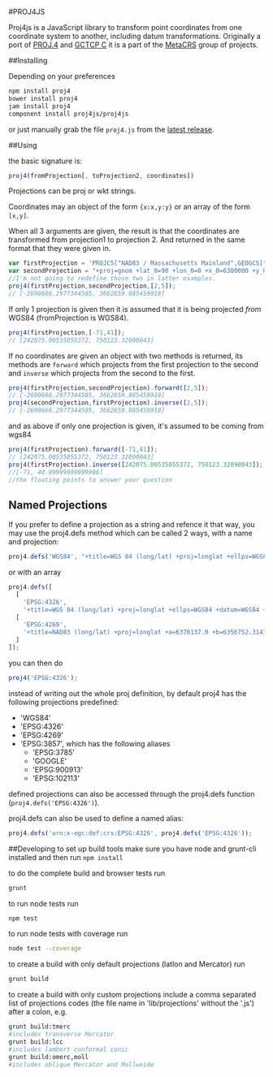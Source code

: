 #PROJ4JS

Proj4js is a JavaScript library to transform point coordinates from one coordinate system to another, including datum transformations.
Originally a port of [PROJ.4](http://trac.osgeo.org/proj/) and [GCTCP C](http://edcftp.cr.usgs.gov/pub//software/gctpc) it is
a part of the [MetaCRS](http://wiki.osgeo.org/wiki/MetaCRS) group of projects.

##Installing

Depending on your preferences

```bash
npm install proj4
bower install proj4
jam install proj4
component install proj4js/proj4js
```

or just manually grab the file `proj4.js` from the [latest release](https://github.com/proj4js/proj4js/releases).

##Using

the basic signature is:

```javascript
proj4(fromProjection[, toProjection2, coordinates])
```

Projections can be proj or wkt strings.

Coordinates may an object of the form `{x:x,y:y}` or an array of the form `[x,y]`.

When all 3 arguments  are given, the result is that the coordinates are transformed from projection1 to projection 2. And returned in the same format that they were given in.

```javascript
var firstProjection = 'PROJCS["NAD83 / Massachusetts Mainland",GEOGCS["NAD83",DATUM["North_American_Datum_1983",SPHEROID["GRS 1980",6378137,298.257222101,AUTHORITY["EPSG","7019"]],AUTHORITY["EPSG","6269"]],PRIMEM["Greenwich",0,AUTHORITY["EPSG","8901"]],UNIT["degree",0.01745329251994328,AUTHORITY["EPSG","9122"]],AUTHORITY["EPSG","4269"]],UNIT["metre",1,AUTHORITY["EPSG","9001"]],PROJECTION["Lambert_Conformal_Conic_2SP"],PARAMETER["standard_parallel_1",42.68333333333333],PARAMETER["standard_parallel_2",41.71666666666667],PARAMETER["latitude_of_origin",41],PARAMETER["central_meridian",-71.5],PARAMETER["false_easting",200000],PARAMETER["false_northing",750000],AUTHORITY["EPSG","26986"],AXIS["X",EAST],AXIS["Y",NORTH]]';
var secondProjection = "+proj=gnom +lat_0=90 +lon_0=0 +x_0=6300000 +y_0=6300000 +ellps=WGS84 +datum=WGS84 +units=m +no_defs";
//I'm not going to redefine those two in latter examples.
proj4(firstProjection,secondProjection,[2,5]);
// [-2690666.2977344505, 3662659.885459918]
```

If only 1 projection is given then it is assumed that it is being projected *from* WGS84 (fromProjection is WGS84).

```javascript
proj4(firstProjection,[-71,41]);
// [242075.00535055372, 750123.32090043]
```

If no coordinates are given an object with two methods is returned, its methods are `forward` which projects from the first projection to the second and `inverse` which projects from the second to the first.

```javascript
proj4(firstProjection,secondProjection).forward([2,5]);
// [-2690666.2977344505, 3662659.885459918]
proj4(secondProjection,firstProjection).inverse([2,5]);
// [-2690666.2977344505, 3662659.885459918]
```

and as above if only one projection is given, it's assumed to be coming from wgs84

```javascript
proj4(firstProjection).forward([-71,41]);
// [242075.00535055372, 750123.32090043]
proj4(firstProjection).inverse([242075.00535055372, 750123.32090043]);
//[-71, 40.99999999999986]
//the floating points to answer your question
```

## Named Projections

If you prefer to define a projection as a string and refence it that way, you may use the proj4.defs method which can be called 2 ways, with a name and projection:

```js
proj4.defs('WGS84', "+title=WGS 84 (long/lat) +proj=longlat +ellps=WGS84 +datum=WGS84 +units=degrees");
```

or with an array

```js
proj4.defs([
  [
    'EPSG:4326',
    '+title=WGS 84 (long/lat) +proj=longlat +ellps=WGS84 +datum=WGS84 +units=degrees'],
  [
    'EPSG:4269',
    '+title=NAD83 (long/lat) +proj=longlat +a=6378137.0 +b=6356752.31414036 +ellps=GRS80 +datum=NAD83 +units=degrees'
  ]
]);
```

you can then do 

```js
proj4('EPSG:4326');
```

instead of writing out the whole proj definition, by default proj4 has the following projections predefined:

- 'WGS84'
- 'EPSG:4326'
- 'EPSG:4269'
- 'EPSG:3857', which has the following aliases
    - 'EPSG:3785'
    - 'GOOGLE'
    - 'EPSG:900913'
    - 'EPSG:102113'

defined projections can also be accessed through the proj4.defs function (`proj4.defs('EPSG:4326')`).

proj4.defs can also be used to define a named alias:

```javascript
proj4.defs('urn:x-ogc:def:crs:EPSG:4326', proj4.defs('EPSG:4326'));
``` 

##Developing
to set up build tools make sure you have node and grunt-cli installed and then run `npm install`

to do the complete build and browser tests run

```bash
grunt
```

to run node tests run

```bash
npm test
```

to run node tests with coverage run

```bash
node test --coverage
```

to create a build with only default projections (latlon and Mercator) run 

```bash
grunt build
```

to create a build with only custom projections include a comma separated list of projections codes (the file name in 'lib/projections' without the '.js') after a colon, e.g.

```bash
grunt build:tmerc
#includes transverse Mercator
grunt build:lcc
#includes lambert conformal conic
grunt build:omerc,moll
#includes oblique Mercator and Mollweide
```
